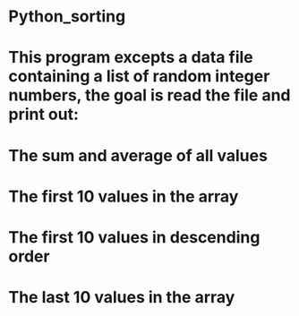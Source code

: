 # Python_sorting

# This program excepts a data file containing a list of random integer numbers, the goal is read the file and print out:
# The sum and average of all values
# The first 10 values in the array
# The first 10 values in descending order
# The last 10 values in the array
